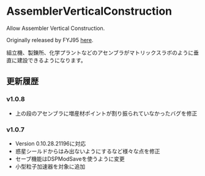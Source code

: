 # AssemblerVerticalConstruction
Allow Assembler Vertical Construction.

Originally released by FYJ95 [here](https://dsp.thunderstore.io/package/57a103a40a4d4d7f/AssemblerVerticalConstruction/).

組立機、製錬所、化学プラントなどのアセンブラがマトリックスラボのように垂直に建設できるようになります。

## 更新履歴

### v1.0.8
- 上の段のアセンブラに増産材ポイントが割り振られていなかったバグを修正

### v1.0.7
- Version 0.10.28.21196に対応
- 惑星シールドからはみ出ないようにするなど様々な点を修正
- セーブ機能はDSPModSaveを使うように変更
- 小型粒子加速器を対象に追加
